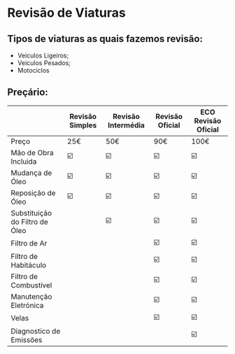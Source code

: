 # Revisão de Viaturas

## Tipos de viaturas as quais fazemos revisão:
+ Veiculos Ligeiros;
+ Veiculos Pesados;
+ Motociclos

## Preçário:

|   | Revisão Simples | Revisão Intermédia | Revisão Oficial | ECO Revisão Oficial |
| - | --- | --- | --- | --- |
| Preço | 25€ | 50€ | 90€ | 100€ |
| Mão de Obra Incluida | :ballot_box_with_check: | :ballot_box_with_check: | :ballot_box_with_check: | :ballot_box_with_check: |
| Mudança de Óleo | :ballot_box_with_check: | :ballot_box_with_check: | :ballot_box_with_check: | :ballot_box_with_check: |
| Reposição de Óleo | :ballot_box_with_check: | :ballot_box_with_check: | :ballot_box_with_check: | :ballot_box_with_check: |
| Substituição do Filtro de Óleo |  | :ballot_box_with_check: | :ballot_box_with_check: | :ballot_box_with_check: |
| Filtro de Ar |  |  | :ballot_box_with_check: | :ballot_box_with_check: |
| Filtro de Habitáculo |  |  | :ballot_box_with_check: | :ballot_box_with_check: |
| Filtro de Combustível |  |  | :ballot_box_with_check: | :ballot_box_with_check: |
| Manutenção Eletrónica |  |  | :ballot_box_with_check: | :ballot_box_with_check: |
| Velas |  |  | :ballot_box_with_check: | :ballot_box_with_check: |
| Diagnostico de Emissões |  |  |  | :ballot_box_with_check: |